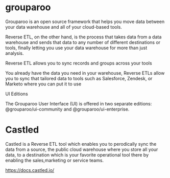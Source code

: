 # grouparoo
 
 
Grouparoo is an open source framework that helps you move data between your data warehouse and all of your cloud-based tools.

Reverse ETL, on the other hand, is the process that takes data from a data warehouse and sends that data to any number of different destinations or tools, finally letting you use your data warehouse for more than just analysis.

Reverse ETL allows you to sync records and groups across your tools

You already have the data you need in your warehouse, Reverse ETLs allow you to sync that tailored data to tools such as Salesforce, Zendesk, or Marketo where you can put it to use 


UI Editions

The Grouparoo User Interface (UI) is offered in two separate editions: @grouparoo/ui-community and @grouparoo/ui-enterprise.

# Castled
Castled is a Reverse ETL tool which enables you to perodically sync the data from a source, the public cloud warehouse where you store all your data, to a destination which is your favorite operational tool there by enabling the sales,marketing or service teams.

https://docs.castled.io/